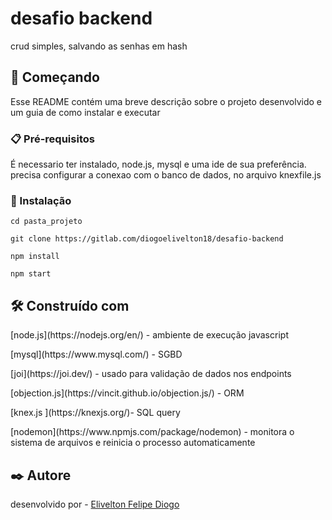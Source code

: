 # desafio backend

crud simples, salvando as senhas em hash

## 🚀 Começando

Esse README contém uma breve descrição sobre o projeto desenvolvido e um guia de como instalar e executar

### 📋 Pré-requisitos

É necessario ter instalado, node.js, mysql e uma ide de sua preferência.
precisa configurar a conexao com o banco de dados, no arquivo  knexfile.js


### 🔧 Instalação

```
cd pasta_projeto
```
```
git clone https://gitlab.com/diogoelivelton18/desafio-backend
```
```
npm install
```
```
npm start
```

## 🛠️ Construído com

<p>[node.js](https://nodejs.org/en/) - ambiente de execução javascript</p>
<p>[mysql](https://www.mysql.com/) - SGBD</p>
<p>[joi](https://joi.dev/) - usado para validação de dados nos endpoints</p>
<p>[objection.js](https://vincit.github.io/objection.js/) - ORM</p>
<p>[knex.js ](https://knexjs.org/)- SQL query</p>
<p>[nodemon](https://www.npmjs.com/package/nodemon) - monitora o sistema de arquivos e reinicia o processo automaticamente</p>

## ✒️ Autore

desenvolvido por - [Elivelton Felipe Diogo](https://github.com/EliveltonF/)

